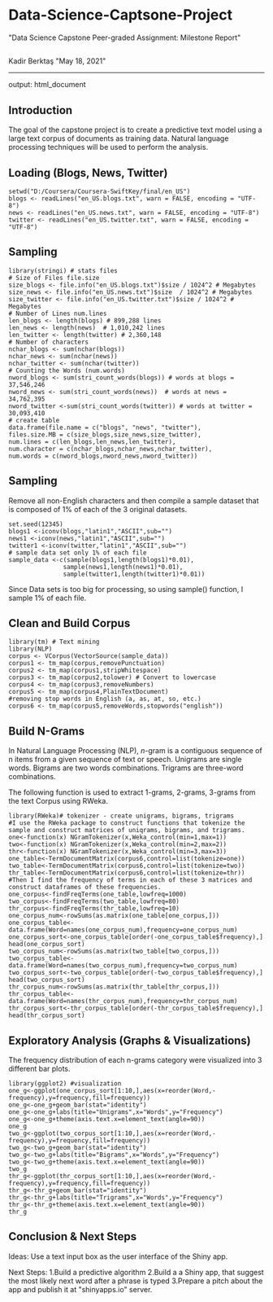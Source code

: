 # Data-Science-Captsone-Project

"Data Science Capstone Peer-graded Assignment: Milestone Report"
##

Kadir Berktaş
"May 18, 2021"

---
output: html_document

## Introduction

The goal of the capstone project is to create a predictive text model using a large text corpus of documents as training data. Natural language processing techniques will be used to perform the analysis.

## Loading (Blogs, News, Twitter)
```{r}
setwd("D:/Coursera/Coursera-SwiftKey/final/en_US")
blogs <- readLines("en_US.blogs.txt", warn = FALSE, encoding = "UTF-8")
news <- readLines("en_US.news.txt", warn = FALSE, encoding = "UTF-8")
twitter <- readLines("en_US.twitter.txt", warn = FALSE, encoding = "UTF-8")
```

## Sampling
```{r, echo=TRUE}
library(stringi) # stats files
# Size of Files file.size
size_blogs <- file.info("en_US.blogs.txt")$size / 1024^2 # Megabytes
size_news <- file.info("en_US.news.txt")$size  / 1024^2 # Megabytes
size_twitter <- file.info("en_US.twitter.txt")$size / 1024^2 # Megabytes
# Number of Lines num.lines
len_blogs <- length(blogs) # 899,288 lines
len_news <- length(news)  # 1,010,242 lines
len_twitter <- length(twitter) # 2,360,148
# Number of characters
nchar_blogs <- sum(nchar(blogs))
nchar_news <- sum(nchar(news))
nchar_twitter <- sum(nchar(twitter))
# Counting the Words (num.words)
nword_blogs <- sum(stri_count_words(blogs)) # words at blogs = 37,546,246
nword_news <- sum(stri_count_words(news))  # words at news =  34,762,395
nword_twitter <-sum(stri_count_words(twitter)) # words at twitter = 30,093,410
# create table 
data.frame(file.name = c("blogs", "news", "twitter"),
files.size.MB = c(size_blogs,size_news,size_twitter),
num.lines = c(len_blogs,len_news,len_twitter),
num.character = c(nchar_blogs,nchar_news,nchar_twitter),
num.words = c(nword_blogs,nword_news,nword_twitter))
```

## Sampling
Remove all non-English characters and then compile a sample dataset that is composed of 1% of each of the 3 original datasets.
```{r}
set.seed(12345)
blogs1 <-iconv(blogs,"latin1","ASCII",sub="")
news1 <-iconv(news,"latin1","ASCII",sub="")
twitter1 <-iconv(twitter,"latin1","ASCII",sub="")
# sample data set only 1% of each file
sample_data <-c(sample(blogs1,length(blogs1)*0.01),
               sample(news1,length(news1)*0.01),
               sample(twitter1,length(twitter1)*0.01))
```

Since Data sets is too big for processing, so using sample() function, I sample 1% of each file.

## Clean and Build Corpus
```{r, echo=TRUE}
library(tm) # Text mining
library(NLP)
corpus <- VCorpus(VectorSource(sample_data))
corpus1 <- tm_map(corpus,removePunctuation)
corpus2 <- tm_map(corpus1,stripWhitespace)
corpus3 <- tm_map(corpus2,tolower) # Convert to lowercase
corpus4 <- tm_map(corpus3,removeNumbers)
corpus5 <- tm_map(corpus4,PlainTextDocument)
#removing stop words in English (a, as, at, so, etc.)
corpus6 <- tm_map(corpus5,removeWords,stopwords("english")) 
```

## Build N-Grams 
In Natural Language Processing (NLP),  *n*-gram is a contiguous sequence of n items from a given sequence of text or speech. Unigrams are single words. Bigrams are two words combinations. Trigrams are three-word combinations.

The following function is used to extract 1-grams, 2-grams, 3-grams from the text Corpus using RWeka.

```{r, echo=TRUE}
library(RWeka)# tokenizer - create unigrams, bigrams, trigrams
#I use the RWeka package to construct functions that tokenize the sample and construct matrices of uniqrams, bigrams, and trigrams.
one<-function(x) NGramTokenizer(x,Weka_control(min=1,max=1))
two<-function(x) NGramTokenizer(x,Weka_control(min=2,max=2))
thr<-function(x) NGramTokenizer(x,Weka_control(min=3,max=3))
one_table<-TermDocumentMatrix(corpus6,control=list(tokenize=one))
two_table<-TermDocumentMatrix(corpus6,control=list(tokenize=two))
thr_table<-TermDocumentMatrix(corpus6,control=list(tokenize=thr))
#Then I find the frequency of terms in each of these 3 matrices and construct dataframes of these frequencies.
one_corpus<-findFreqTerms(one_table,lowfreq=1000)
two_corpus<-findFreqTerms(two_table,lowfreq=80)
thr_corpus<-findFreqTerms(thr_table,lowfreq=10)
one_corpus_num<-rowSums(as.matrix(one_table[one_corpus,]))
one_corpus_table<-data.frame(Word=names(one_corpus_num),frequency=one_corpus_num)
one_corpus_sort<-one_corpus_table[order(-one_corpus_table$frequency),]
head(one_corpus_sort)
two_corpus_num<-rowSums(as.matrix(two_table[two_corpus,]))
two_corpus_table<-data.frame(Word=names(two_corpus_num),frequency=two_corpus_num)
two_corpus_sort<-two_corpus_table[order(-two_corpus_table$frequency),]
head(two_corpus_sort)
thr_corpus_num<-rowSums(as.matrix(thr_table[thr_corpus,]))
thr_corpus_table<-data.frame(Word=names(thr_corpus_num),frequency=thr_corpus_num)
thr_corpus_sort<-thr_corpus_table[order(-thr_corpus_table$frequency),]
head(thr_corpus_sort)
```


## Exploratory Analysis (Graphs & Visualizations)
The frequency distribution of each n-grams category were visualized into 3 different bar plots. 
```{r, echo=TRUE}
library(ggplot2) #visualization
one_g<-ggplot(one_corpus_sort[1:10,],aes(x=reorder(Word,-frequency),y=frequency,fill=frequency))
one_g<-one_g+geom_bar(stat="identity")
one_g<-one_g+labs(title="Unigrams",x="Words",y="Frequency")
one_g<-one_g+theme(axis.text.x=element_text(angle=90))
one_g
two_g<-ggplot(two_corpus_sort[1:10,],aes(x=reorder(Word,-frequency),y=frequency,fill=frequency))
two_g<-two_g+geom_bar(stat="identity")
two_g<-two_g+labs(title="Bigrams",x="Words",y="Frequency")
two_g<-two_g+theme(axis.text.x=element_text(angle=90))
two_g
thr_g<-ggplot(thr_corpus_sort[1:10,],aes(x=reorder(Word,-frequency),y=frequency,fill=frequency))
thr_g<-thr_g+geom_bar(stat="identity")
thr_g<-thr_g+labs(title="Trigrams",x="Words",y="Frequency")
thr_g<-thr_g+theme(axis.text.x=element_text(angle=90))
thr_g
```

## Conclusion & Next Steps
Ideas: Use a text input box as the user interface of the Shiny app. 

Next Steps:
1.Build a predictive algorithm 
2.Build a a Shiny app, that suggest the most likely next word after a phrase is typed
3.Prepare a pitch about the app and publish it at "shinyapps.io" server.

